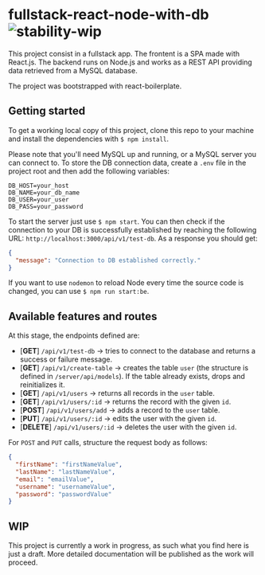 # fullstack-react-node-with-db ![stability-wip](https://img.shields.io/badge/stability-work_in_progress-lightgrey.svg)
This project consist in a fullstack app.
The frontent is a SPA made with React.js. The backend runs on Node.js and works as a REST API providing data retrieved from a MySQL database.

The project was bootstrapped with react-boilerplate.

## Getting started
To get a working local copy of this project, clone this repo to your machine and install the dependencies with `$ npm install`.

Please note that you'll need MySQL up and running, or a MySQL server you can connect to.
To store the DB connection data, create a `.env` file in the project root and then add the following variables:

```
DB_HOST=your_host
DB_NAME=your_db_name
DB_USER=your_user
DB_PASS=your_password
```

To start the server just use `$ npm start`.
You can then check if the connection to your DB is successfully established by reaching the following URL: `http://localhost:3000/api/v1/test-db`. As a response you should get:

```json
{
  "message": "Connection to DB established correctly."
}
```

If you want to use `nodemon` to reload Node every time the source code is changed, you can use `$ npm run start:be`. 

## Available features and routes
At this stage, the endpoints defined are:

* [**GET**] `/api/v1/test-db` &rarr; tries to connect to the database and returns a success or failure message.
* [**GET**] `/api/v1/create-table` &rarr; creates the table `user` (the structure is defined in `/server/api/models`). If the table already exists, drops and reinitializes it.
* [**GET**] `/api/v1/users` &rarr; returns all records in the `user` table.
* [**GET**] `/api/v1/users/:id` &rarr; returns the record with the given `id`.
* [**POST**] `/api/v1/users/add` &rarr; adds a record to the `user` table.
* [**PUT**] `/api/v1/users/:id` &rarr; edits the user with the given `id`.
* [**DELETE**] `/api/v1/users/:id` &rarr; deletes the user with the given `id`.

For `POST` and `PUT` calls, structure the request body as follows:

```json
{
  "firstName": "firstNameValue",
  "lastName": "lastNameValue",
  "email": "emailValue",
  "username": "usernameValue",
  "password": "passwordValue"
}
```

## WIP
This project is currently a work in progress, as such what you find here is just a draft.
More detailed documentation will be published as the work will proceed.